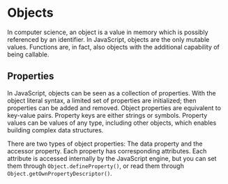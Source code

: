 # Objects

In computer science, an object is a value in memory which is possibly referenced by an identifier. In JavaScript, objects are the only mutable values. Functions are, in fact, also objects with the additional capability of being callable.

## Properties
In JavaScript, objects can be seen as a collection of properties. With the object literal syntax, a limited set of properties are initialized; then properties can be added and removed. Object properties are equivalent to key-value pairs. Property keys are either strings or symbols. Property values can be values of any type, including other objects, which enables building complex data structures.

There are two types of object properties: The data property and the accessor property. Each property has corresponding attributes. Each attribute is accessed internally by the JavaScript engine, but you can set them through `Object.defineProperty()`, or read them through `Object.getOwnPropertyDescriptor()`.